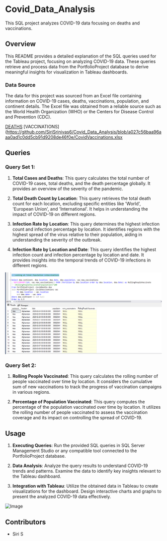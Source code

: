 # Covid_Data_Analysis

This SQL project analyzes COVID-19 data focusing on deaths and vaccinations.

## Overview
This README provides a detailed explanation of the SQL queries used for the Tableau project, focusing on analyzing COVID-19 data. These queries retrieve and process data from the PortfolioProject database to derive meaningful insights for visualization in Tableau dashboards.

### Data Source
The data for this project was sourced from an Excel file containing information on COVID-19 cases, deaths, vaccinations, population, and continent details. The Excel file was obtained from a reliable source such as the World Health Organization (WHO) or the Centers for Disease Control and Prevention (CDC).

[DEATHS](https://github.com/SiriSrinivas6/Covid_Data_Analysis/blob/f760736f09d10666779125b8d019bedf60b61645/CovidDeaths.xlsx)
[VACCINATIONS](https://github.com/SiriSrinivas6/Covid_Data_Analysis/blob/a027c56baa96aaa0ad1c0dd5cb91d9208de46f0e/CovidVaccinations.xlsx

## Queries

### Query Set 1:
1. **Total Cases and Deaths**: This query calculates the total number of COVID-19 cases, total deaths, and the death percentage globally. It provides an overview of the severity of the pandemic.
   
2. **Total Death Count by Location**: This query retrieves the total death count for each location, excluding specific entities like 'World', 'European Union', and 'International'. It helps in understanding the impact of COVID-19 on different regions.
   
3. **Infection Rate by Location**: This query determines the highest infection count and infection percentage by location. It identifies regions with the highest spread of the virus relative to their population, aiding in understanding the severity of the outbreak.
   
4. **Infection Rate by Location and Date**: This query identifies the highest infection count and infection percentage by location and date. It provides insights into the temporal trends of COVID-19 infections in different regions.

![Image](1.png)

### Query Set 2:
1. **Rolling People Vaccinated**: This query calculates the rolling number of people vaccinated over time by location. It considers the cumulative sum of new vaccinations to track the progress of vaccination campaigns in various regions.
   
2. **Percentage of Population Vaccinated**: This query computes the percentage of the population vaccinated over time by location. It utilizes the rolling number of people vaccinated to assess the vaccination coverage and its impact on controlling the spread of COVID-19.

## Usage
1. **Executing Queries**: Run the provided SQL queries in SQL Server Management Studio or any compatible tool connected to the PortfolioProject database.
   
2. **Data Analysis**: Analyze the query results to understand COVID-19 trends and patterns. Examine the data to identify key insights relevant to the Tableau dashboard.
   
3. **Integration with Tableau**: Utilize the obtained data in Tableau to create visualizations for the dashboard. Design interactive charts and graphs to present the analyzed COVID-19 data effectively.

![Image]()

## Contributors
- Siri S

